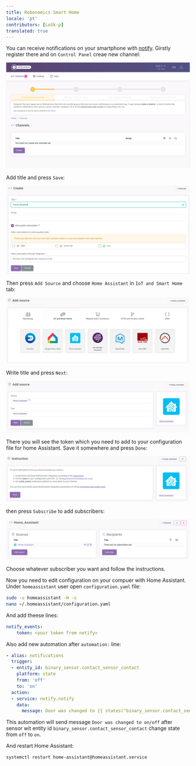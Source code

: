 ```yaml
---
title: Robonomics Smart Home
locale: 'pt' 
contributors: [LoSk-p]
translated: true
---
```


You can receive notifications on your smartphone with [notify](https://notify.events/). Girstly register there and on `Control Panel` creae new channel:

![control_panel](./images/home-assistant/not_control_panel.png)

Add title and press `Save`:

![channel](./images/home-assistant/not_create_chanell.png)

Then press `Add Source` and choose `Home Assistant` in `IoT and Smart Home` tab:

![source](./images/home-assistant/not_add_source.png)

Write title and press `Next`:

![source_next](./images/home-assistant/not_add_source_next.png)

There you will see the token which you need to add to your configuration file for home Assistant. Save it somewhere and press `Done`:

![token](./images/home-assistant/not_token.png)

then press `Subscribe` to add subscribers:

![subscribe](./images/home-assistant/not_subscribe.png)

Choose whatever subscriber you want and follow the instructions.

Now you need to edit configuration on your compuer with Home Assistant. Under `homeassistant` user open `configuration.yaml` file:

```bash
sudo -u homeassistant -H -s
nano ~/.homeassistant/configuration.yaml
```

And add theese lines:

```yaml
notify_events:
    token: <your token from notify>
```
Also add new automation after `automation:` line:
```yaml
- alias: notifications
  trigger:
  - entity_id: binary_sensor.contact_sensor_contact
    platform: state
    from: 'off'
    to: 'on'
  action:
  - service: notify.notify
    data:
      message: Door was changed to {{ states("binary_sensor.contact_sensor_contact") }}
```
This automation will send message `Door was changed to on/off` after sensor wit entity id `binary_sensor.contact_sensor_contact` change state from `off` to `on`.

And restart Home Assistant:
```bash
systemctl restart home-assistant@homeassistant.service
```